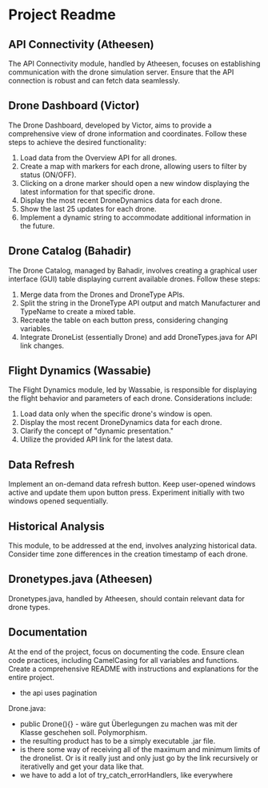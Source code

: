 # Project Readme

## API Connectivity (Atheesen)

The API Connectivity module, handled by Atheesen, focuses on establishing communication with the drone simulation server. Ensure that the API connection is robust and can fetch data seamlessly.

## Drone Dashboard (Victor)

The Drone Dashboard, developed by Victor, aims to provide a comprehensive view of drone information and coordinates. Follow these steps to achieve the desired functionality:

1. Load data from the Overview API for all drones.
2. Create a map with markers for each drone, allowing users to filter by status (ON/OFF).
3. Clicking on a drone marker should open a new window displaying the latest information for that specific drone.
4. Display the most recent DroneDynamics data for each drone.
5. Show the last 25 updates for each drone.
6. Implement a dynamic string to accommodate additional information in the future.

## Drone Catalog (Bahadir)

The Drone Catalog, managed by Bahadir, involves creating a graphical user interface (GUI) table displaying current available drones. Follow these steps:

1. Merge data from the Drones and DroneType APIs.
2. Split the string in the DroneType API output and match Manufacturer and TypeName to create a mixed table.
3. Recreate the table on each button press, considering changing variables.
4. Integrate DroneList (essentially Drone) and add DroneTypes.java for API link changes.

## Flight Dynamics (Wassabie)

The Flight Dynamics module, led by Wassabie, is responsible for displaying the flight behavior and parameters of each drone. Considerations include:

1. Load data only when the specific drone's window is open.
2. Display the most recent DroneDynamics data for each drone.
3. Clarify the concept of "dynamic presentation."
4. Utilize the provided API link for the latest data.

## Data Refresh

Implement an on-demand data refresh button. Keep user-opened windows active and update them upon button press. Experiment initially with two windows opened sequentially.

## Historical Analysis

This module, to be addressed at the end, involves analyzing historical data. Consider time zone differences in the creation timestamp of each drone.

## Dronetypes.java (Atheesen)

Dronetypes.java, handled by Atheesen, should contain relevant data for drone types.

## Documentation

At the end of the project, focus on documenting the code. Ensure clean code practices, including CamelCasing for all variables and functions. Create a comprehensive README with instructions and explanations for the entire project.
- the api uses pagination

Drone.java:
- public Drone(){} - wäre gut Überlegungen zu machen was mit der Klasse geschehen soll. Polymorphism.
- the resulting product has to be a simply executable .jar file.
- is there some way of receiving all of the maximum and minimum limits of the dronelist. Or is it really just and only just go by the link recursively or iterativelly and get your data like that.
- we have to add a lot of try_catch_errorHandlers, like everywhere

